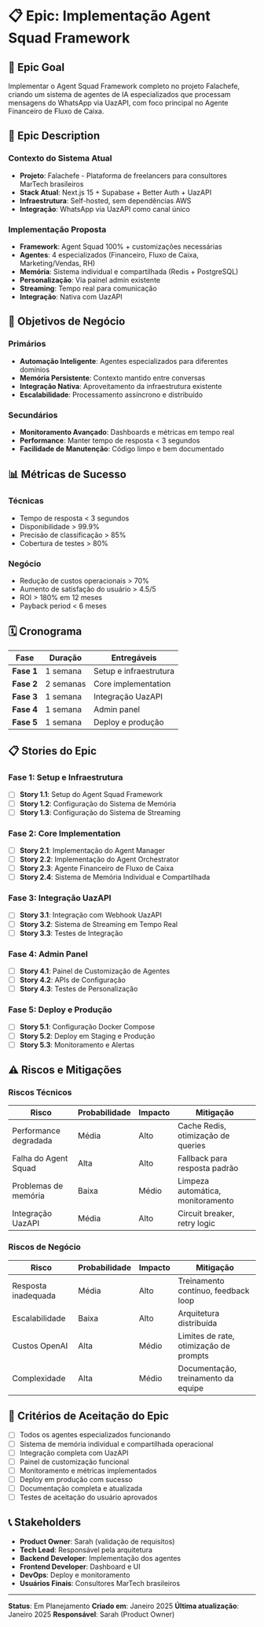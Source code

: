 # 📋 **Epic: Implementação Agent Squad Framework**

## 🎯 **Epic Goal**
Implementar o Agent Squad Framework completo no projeto Falachefe, criando um sistema de agentes de IA especializados que processam mensagens do WhatsApp via UazAPI, com foco principal no Agente Financeiro de Fluxo de Caixa.

## 📝 **Epic Description**

### **Contexto do Sistema Atual**
- **Projeto**: Falachefe - Plataforma de freelancers para consultores MarTech brasileiros
- **Stack Atual**: Next.js 15 + Supabase + Better Auth + UazAPI
- **Infraestrutura**: Self-hosted, sem dependências AWS
- **Integração**: WhatsApp via UazAPI como canal único

### **Implementação Proposta**
- **Framework**: Agent Squad 100% + customizações necessárias
- **Agentes**: 4 especializados (Financeiro, Fluxo de Caixa, Marketing/Vendas, RH)
- **Memória**: Sistema individual e compartilhada (Redis + PostgreSQL)
- **Personalização**: Via painel admin existente
- **Streaming**: Tempo real para comunicação
- **Integração**: Nativa com UazAPI

## 🎯 **Objetivos de Negócio**

### **Primários**
- **Automação Inteligente**: Agentes especializados para diferentes domínios
- **Memória Persistente**: Contexto mantido entre conversas
- **Integração Nativa**: Aproveitamento da infraestrutura existente
- **Escalabilidade**: Processamento assíncrono e distribuído

### **Secundários**
- **Monitoramento Avançado**: Dashboards e métricas em tempo real
- **Performance**: Manter tempo de resposta < 3 segundos
- **Facilidade de Manutenção**: Código limpo e bem documentado

## 📊 **Métricas de Sucesso**

### **Técnicas**
- Tempo de resposta < 3 segundos
- Disponibilidade > 99.9%
- Precisão de classificação > 85%
- Cobertura de testes > 80%

### **Negócio**
- Redução de custos operacionais > 70%
- Aumento de satisfação do usuário > 4.5/5
- ROI > 180% em 12 meses
- Payback period < 6 meses

## 🗓️ **Cronograma**

| **Fase** | **Duração** | **Entregáveis** |
|----------|-------------|-----------------|
| **Fase 1** | 1 semana | Setup e infraestrutura |
| **Fase 2** | 2 semanas | Core implementation |
| **Fase 3** | 1 semana | Integração UazAPI |
| **Fase 4** | 1 semana | Admin panel |
| **Fase 5** | 1 semana | Deploy e produção |

## 📋 **Stories do Epic**

### **Fase 1: Setup e Infraestrutura**
- [ ] **Story 1.1**: Setup do Agent Squad Framework
- [ ] **Story 1.2**: Configuração do Sistema de Memória
- [ ] **Story 1.3**: Configuração do Sistema de Streaming

### **Fase 2: Core Implementation**
- [ ] **Story 2.1**: Implementação do Agent Manager
- [ ] **Story 2.2**: Implementação do Agent Orchestrator
- [ ] **Story 2.3**: Agente Financeiro de Fluxo de Caixa
- [ ] **Story 2.4**: Sistema de Memória Individual e Compartilhada

### **Fase 3: Integração UazAPI**
- [ ] **Story 3.1**: Integração com Webhook UazAPI
- [ ] **Story 3.2**: Sistema de Streaming em Tempo Real
- [ ] **Story 3.3**: Testes de Integração

### **Fase 4: Admin Panel**
- [ ] **Story 4.1**: Painel de Customização de Agentes
- [ ] **Story 4.2**: APIs de Configuração
- [ ] **Story 4.3**: Testes de Personalização

### **Fase 5: Deploy e Produção**
- [ ] **Story 5.1**: Configuração Docker Compose
- [ ] **Story 5.2**: Deploy em Staging e Produção
- [ ] **Story 5.3**: Monitoramento e Alertas

## ⚠️ **Riscos e Mitigações**

### **Riscos Técnicos**
| Risco | Probabilidade | Impacto | Mitigação |
|-------|---------------|---------|-----------|
| Performance degradada | Média | Alto | Cache Redis, otimização de queries |
| Falha do Agent Squad | Alta | Alto | Fallback para resposta padrão |
| Problemas de memória | Baixa | Médio | Limpeza automática, monitoramento |
| Integração UazAPI | Média | Alto | Circuit breaker, retry logic |

### **Riscos de Negócio**
| Risco | Probabilidade | Impacto | Mitigação |
|-------|---------------|---------|-----------|
| Resposta inadequada | Média | Alto | Treinamento contínuo, feedback loop |
| Escalabilidade | Baixa | Alto | Arquitetura distribuída |
| Custos OpenAI | Alta | Médio | Limites de rate, otimização de prompts |
| Complexidade | Alta | Médio | Documentação, treinamento da equipe |

## 🎯 **Critérios de Aceitação do Epic**

- [ ] Todos os agentes especializados funcionando
- [ ] Sistema de memória individual e compartilhada operacional
- [ ] Integração completa com UazAPI
- [ ] Painel de customização funcional
- [ ] Monitoramento e métricas implementados
- [ ] Deploy em produção com sucesso
- [ ] Documentação completa e atualizada
- [ ] Testes de aceitação do usuário aprovados

## 📞 **Stakeholders**

- **Product Owner**: Sarah (validação de requisitos)
- **Tech Lead**: Responsável pela arquitetura
- **Backend Developer**: Implementação dos agentes
- **Frontend Developer**: Dashboard e UI
- **DevOps**: Deploy e monitoramento
- **Usuários Finais**: Consultores MarTech brasileiros

---

**Status**: Em Planejamento
**Criado em**: Janeiro 2025
**Última atualização**: Janeiro 2025
**Responsável**: Sarah (Product Owner)

